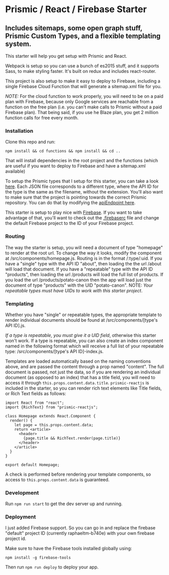 # Prismic / React / Firebase Starter

## Includes sitemaps, some open graph stuff, Prismic Custom Types, and a flexible templating system.

This starter will help you get setup with Prismic and React. 

Webpack is setup so you can use a bunch of es2015 stuff, and it supports Sass, to make styling faster. It's built on redux and includes react-router.

This project is also setup to make it easy to deploy to Firebase, including a single Firebase Cloud Function that will generate a sitemap.xml file for you.

*NOTE:* For the cloud function to work properly, you will need to be on a paid plan with Firebase, because only Google services are reachable from a function on the free plan (i.e. you can't make calls to Prismic without a paid Firebase plan). That being said, if you use he Blaze plan, you get 2 million function calls for free every month.

### Installation

Clone this repo and run:

`npm install && cd functions && npm install && cd ..`

That will install dependencies in the root project and the functions (which are useful if you want to deploy to Firebase and have a sitemap.xml available)

To setup the Prismic types that I setup for this starter, you can take a look [here](./prismic_types). Each JSON file corresponds to a different type, where the API ID for the type is the same as the filename, without the extension. You'll also want to make sure that the project is pointing towards the correct Prismic repository. You can do that by modifying the [apiEndpoint here](./common/prismic.js).

This starter is setup to play nice with [Firebase](https://firebase.google.com/). If you want to take advantage of that, you'll want to check out the [.firebaserc](.firebaserc) file and change the default Firebase project to the ID of your Firebase project.

### Routing

The way the starter is setup, you will need a document of type "homepage" to render at the root url. To change the way it looks, modify the component at /src/components/homepage.js. Routing is in the format /:type/:uid. If you have a "single" type with the API ID "about", then loading the the url /about will load that document. If you have a "repeatable" type with the API ID "products", then loading the url /products will load the full list of products. If you load the url /products/potato-canon then the app will load just the document of type "products" with the UID "potato-canon". NOTE: *Your repeatable types must have UIDs to work with this starter project*.

### Templating

Whether you have "single" or repeatable types, the appropriate template to render individual documents should be found at /src/components/\[type's API ID\].js. 

*If a type is repeatable, you must give it a UID field*, otherwise this starter won't work. If a type is repeatable, you can also create an index component named in the following format which will receive a full list of your repeatable type: /src/components/\[type's API ID\]-index.js.

Templates are loaded automatically based on the naming conventions above, and are passed the content through a prop named "content". The full document is passed, not just the data, so if you are rendering an individual document (as opposed to an index) that has a title field, you will need to access it through `this.props.content.data.title`. `prismic-reactjs` is included in the starter, so you can render rich text elements like Title fields, or Rich Text fields as follows:

```
import React from "react";
import {RichText} from "prismic-reactjs";

class Homepage extends React.Component {
  render() {
    let page = this.props.content.data;
    return <article>
      <header>
        {page.title && RichText.render(page.title)}
      </header>
    </article>
  }
}

export default Homepage;
```

A check is performed before rendering your template components, so access to `this.props.content.data` is guaranteed.

### Development

Run `npm run start` to get the dev server up and running.

### Deployment

I just added Firebase support. So you can go in and replace the firebase "default" project ID (currently raphaeltm-b740e) with your own firebase project id.

Make sure to have the Firebase tools installed globally using:

`npm install -g firebase-tools`

Then run `npm run deploy` to deploy your app.